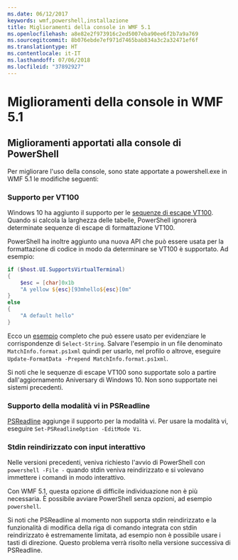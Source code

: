 ```yaml
---
ms.date: 06/12/2017
keywords: wmf,powershell,installazione
title: Miglioramenti della console in WMF 5.1
ms.openlocfilehash: a8e82e2f973916c2ed5007eba90ee6f2b7a9a769
ms.sourcegitcommit: 8b076ebde7ef971d7465bab834a3c2a32471ef6f
ms.translationtype: HT
ms.contentlocale: it-IT
ms.lasthandoff: 07/06/2018
ms.locfileid: "37892927"
---
```

# <a name="console-improvements-in-wmf-51"></a>Miglioramenti della console in WMF 5.1

## <a name="powershell-console-improvements"></a>Miglioramenti apportati alla console di PowerShell

Per migliorare l'uso della console, sono state apportate a powershell.exe in WMF 5.1 le modifiche seguenti:

### <a name="vt100-support"></a>Supporto per VT100

Windows 10 ha aggiunto il supporto per le [sequenze di escape VT100](/windows/console/console-virtual-terminal-sequences).
Quando si calcola la larghezza delle tabelle, PowerShell ignorerà determinate sequenze di escape di formattazione VT100.

PowerShell ha inoltre aggiunto una nuova API che può essere usata per la formattazione di codice in modo da determinare se VT100 è supportato.
Ad esempio:

```powershell
if ($host.UI.SupportsVirtualTerminal)
{
    $esc = [char]0x1b
    "A yellow ${esc}[93mhello${esc}[0m"
}
else
{
    "A default hello"
}
```

Ecco un [esempio](https://gist.github.com/lzybkr/dcb973dccd54900b67783c48083c28f7) completo che può essere usato per evidenziare le corrispondenze di `Select-String`.
Salvare l'esempio in un file denominato `MatchInfo.format.ps1xml` quindi per usarlo, nel profilo o altrove, eseguire `Update-FormatData -Prepend MatchInfo.format.ps1xml`.

Si noti che le sequenze di escape VT100 sono supportate solo a partire dall'aggiornamento Aniversary di Windows 10. Non sono supportate nei sistemi precedenti.

### <a name="vi-mode-support-in-psreadline"></a>Supporto della modalità vi in PSReadline

[PSReadline](https://github.com/lzybkr/PSReadLine) aggiunge il supporto per la modalità vi. Per usare la modalità vi, eseguire `Set-PSReadlineOption -EditMode Vi`.

### <a name="redirected-stdin-with-interactive-input"></a>Stdin reindirizzato con input interattivo

Nelle versioni precedenti, veniva richiesto l'avvio di PowerShell con `powershell -File -` quando stdin veniva reindirizzato e si volevano immettere i comandi in modo interattivo.

Con WMF 5.1, questa opzione di difficile individuazione non è più necessaria.
È possibile avviare PowerShell senza opzioni, ad esempio `powershell`.

Si noti che PSReadline al momento non supporta stdin reindirizzato e la funzionalità di modifica della riga di comando integrata con stdin reindirizzato è estremamente limitata, ad esempio non è possibile usare i tasti di direzione.
Questo problema verrà risolto nella versione successiva di PSReadline.